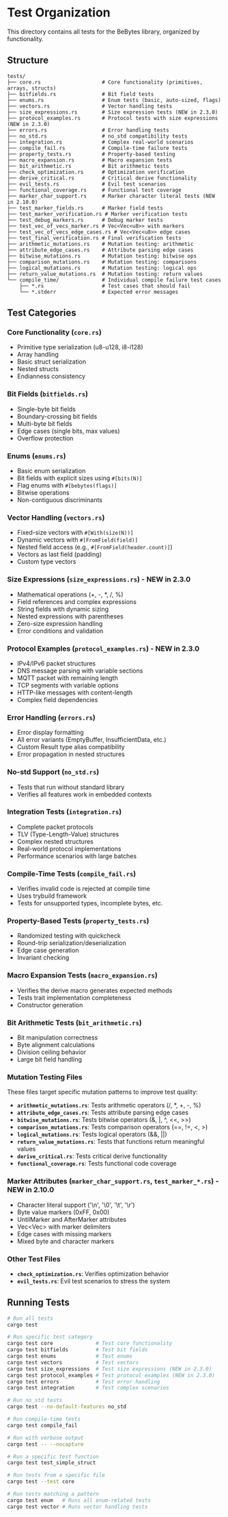 # Test Organization

This directory contains all tests for the BeBytes library, organized by functionality.

## Structure

```
tests/
├── core.rs                    # Core functionality (primitives, arrays, structs)
├── bitfields.rs               # Bit field tests
├── enums.rs                   # Enum tests (basic, auto-sized, flags)
├── vectors.rs                 # Vector handling tests
├── size_expressions.rs        # Size expression tests (NEW in 2.3.0)
├── protocol_examples.rs       # Protocol tests with size expressions (NEW in 2.3.0)
├── errors.rs                  # Error handling tests
├── no_std.rs                  # no_std compatibility tests
├── integration.rs             # Complex real-world scenarios
├── compile_fail.rs            # Compile-time failure tests
├── property_tests.rs          # Property-based testing
├── macro_expansion.rs         # Macro expansion tests
├── bit_arithmetic.rs          # Bit arithmetic tests
├── check_optimization.rs      # Optimization verification
├── derive_critical.rs         # Critical derive functionality
├── evil_tests.rs              # Evil test scenarios
├── functional_coverage.rs     # Functional test coverage
├── marker_char_support.rs     # Marker character literal tests (NEW in 2.10.0)
├── test_marker_fields.rs      # Marker field tests
├── test_marker_verification.rs # Marker verification tests
├── test_debug_markers.rs      # Debug marker tests
├── test_vec_of_vecs_marker.rs # Vec<Vec<u8>> with markers
├── test_vec_of_vecs_edge_cases.rs # Vec<Vec<u8>> edge cases
├── test_final_verification.rs # Final verification tests
├── arithmetic_mutations.rs    # Mutation testing: arithmetic
├── attribute_edge_cases.rs    # Attribute parsing edge cases
├── bitwise_mutations.rs       # Mutation testing: bitwise ops
├── comparison_mutations.rs    # Mutation testing: comparisons
├── logical_mutations.rs       # Mutation testing: logical ops
├── return_value_mutations.rs  # Mutation testing: return values
└── compile_time/              # Individual compile failure test cases
    ├── *.rs                   # Test cases that should fail
    └── *.stderr               # Expected error messages
```

## Test Categories

### Core Functionality (`core.rs`)

- Primitive type serialization (u8-u128, i8-i128)
- Array handling
- Basic struct serialization
- Nested structs
- Endianness consistency

### Bit Fields (`bitfields.rs`)

- Single-byte bit fields
- Boundary-crossing bit fields
- Multi-byte bit fields
- Edge cases (single bits, max values)
- Overflow protection

### Enums (`enums.rs`)

- Basic enum serialization
- Bit fields with explicit sizes using `#[bits(N)]`
- Flag enums with `#[bebytes(flags)]`
- Bitwise operations
- Non-contiguous discriminants

### Vector Handling (`vectors.rs`)

- Fixed-size vectors with `#[With(size(N))]`
- Dynamic vectors with `#[FromField(field)]`
- Nested field access (e.g., `#[FromField(header.count)]`)
- Vectors as last field (padding)
- Custom type vectors

### Size Expressions (`size_expressions.rs`) - NEW in 2.3.0

- Mathematical operations (+, -, \*, /, %)
- Field references and complex expressions
- String fields with dynamic sizing
- Nested expressions with parentheses
- Zero-size expression handling
- Error conditions and validation

### Protocol Examples (`protocol_examples.rs`) - NEW in 2.3.0

- IPv4/IPv6 packet structures
- DNS message parsing with variable sections
- MQTT packet with remaining length
- TCP segments with variable options
- HTTP-like messages with content-length
- Complex field dependencies

### Error Handling (`errors.rs`)

- Error display formatting
- All error variants (EmptyBuffer, InsufficientData, etc.)
- Custom Result type alias compatibility
- Error propagation in nested structures

### No-std Support (`no_std.rs`)

- Tests that run without standard library
- Verifies all features work in embedded contexts

### Integration Tests (`integration.rs`)

- Complete packet protocols
- TLV (Type-Length-Value) structures
- Complex nested structures
- Real-world protocol implementations
- Performance scenarios with large batches

### Compile-Time Tests (`compile_fail.rs`)

- Verifies invalid code is rejected at compile time
- Uses trybuild framework
- Tests for unsupported types, incomplete bytes, etc.

### Property-Based Tests (`property_tests.rs`)

- Randomized testing with quickcheck
- Round-trip serialization/deserialization
- Edge case generation
- Invariant checking

### Macro Expansion Tests (`macro_expansion.rs`)

- Verifies the derive macro generates expected methods
- Tests trait implementation completeness
- Constructor generation

### Bit Arithmetic Tests (`bit_arithmetic.rs`)

- Bit manipulation correctness
- Byte alignment calculations
- Division ceiling behavior
- Large bit field handling

### Mutation Testing Files

These files target specific mutation patterns to improve test quality:

- **`arithmetic_mutations.rs`**: Tests arithmetic operators (/, \*, +, -, %)
- **`attribute_edge_cases.rs`**: Tests attribute parsing edge cases
- **`bitwise_mutations.rs`**: Tests bitwise operators (&, |, ^, <<, >>)
- **`comparison_mutations.rs`**: Tests comparison operators (==, !=, <, >)
- **`logical_mutations.rs`**: Tests logical operators (&&, ||)
- **`return_value_mutations.rs`**: Tests that functions return meaningful values
- **`derive_critical.rs`**: Tests critical derive functionality
- **`functional_coverage.rs`**: Tests functional code coverage

### Marker Attributes (`marker_char_support.rs`, `test_marker_*.rs`) - NEW in 2.10.0

- Character literal support ('\n', '\0', '\t', '\r')
- Byte value markers (0xFF, 0x00)
- UntilMarker and AfterMarker attributes
- Vec<Vec<u8>> with marker delimiters
- Edge cases with missing markers
- Mixed byte and character markers

### Other Test Files

- **`check_optimization.rs`**: Verifies optimization behavior
- **`evil_tests.rs`**: Evil test scenarios to stress the system

## Running Tests

```bash
# Run all tests
cargo test

# Run specific test category
cargo test core              # Test core functionality
cargo test bitfields         # Test bit fields
cargo test enums             # Test enums
cargo test vectors           # Test vectors
cargo test size_expressions  # Test size expressions (NEW in 2.3.0)
cargo test protocol_examples # Test protocol examples (NEW in 2.3.0)
cargo test errors            # Test error handling
cargo test integration       # Test complex scenarios

# Run no_std tests
cargo test --no-default-features no_std

# Run compile-time tests
cargo test compile_fail

# Run with verbose output
cargo test -- --nocapture

# Run a specific test function
cargo test test_simple_struct

# Run tests from a specific file
cargo test --test core

# Run tests matching a pattern
cargo test enum   # Runs all enum-related tests
cargo test vector # Runs vector handling tests
```
